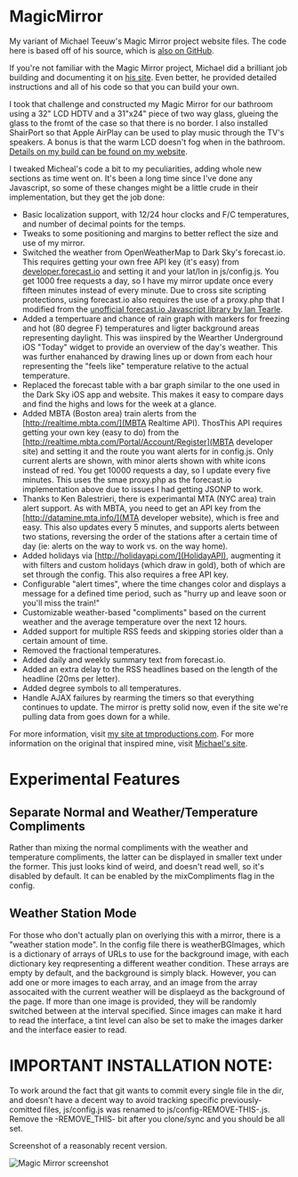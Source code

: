# MagicMirror
My variant of Michael Teeuw's Magic Mirror project website files.  The code here is based off of his source, which is [also on GitHub](https://github.com/MichMich/MagicMirror).

If you're not familiar with the Magic Mirror project, Michael did a brilliant job building and documenting
it on [his site](http://michaelteeuw.nl/tagged/magicmirror).  Even better, he provided detailed instructions
and all of his code so that you can build your own.

I took that challenge and constructed my Magic Mirror for our bathroom using a 32" LCD HDTV and a 31"x24" piece
of two way glass, glueing the glass to the fromt of the case so that there is no border.  I also installed
ShairPort so that Apple AirPlay can be used to play music through the TV's speakers.  A bonus is that the
warm LCD doesn't fog when in the bathroom.  [Details on my build can be found on my website](http://www.tmproductions.com/projects-blog/2015/8/29/magic-mirror).

I tweaked Micheal's code a bit to my peculiarities, adding whole new sections as time went on.  It's been a long time since I've done any Javascript, so some of these changes might be a little crude in their implementation, but they get the job done:
- Basic localization support, with 12/24 hour clocks and F/C temperatures, and number of decimal points for the temps.
- Tweaks to some positioning and margins to better reflect the size and use of my mirror.
- Switched the weather from OpenWeatherMap to Dark Sky's forecast.io.  This requires getting your own
free API key (it's easy) from [developer.forecast.io](developer.forecast.io) and setting it and your lat/lon in js/config.js.
You get 1000 free requests a day, so I have my mirror update once every fifteen minutes instead of
every minute.  Due to cross site scripting protections, using forecast.io also requires the use of
a proxy.php that I modified from the [unofficial forecast.io Javascript library by Ian Tearle](https://github.com/iantearle/forecast.io-javascript-api).
- Added a tempertuare and chance of rain graph with markers for freezing and hot (80 degree F) temperatures and ligter background areas representing daylight.  This was iinspired by the Wearther Underground iOS "Today" widget to provide an overview of the day's weather.  This was further enahanced by drawing lines up or down from each hour representing the "feels like" temperature relative to the actual temperature.
- Replaced the forecast table with a bar graph similar to the one used in the Dark Sky iOS app and website.  This makes it easy to compare days and find the highs and lows for the week at a glance.
- Added MBTA (Boston area) train alerts from the [http://realtime.mbta.com/](MBTA Realtime API).  ThosThis API requires getting your own key (easy to do) from the [http://realtime.mbta.com/Portal/Account/Register](MBTA developer site) and setting it and the route you want alerts for in config.js.  Only current alerts are shown, with minor alerts shown with white icons instead of red.  You get 10000 requests a day, so I update every five minutes.  This uses the smae proxy.php as the forecast.io implementation above due to issues I had getting JSONP to work.
- Thanks to Ken Balestrieri, there is experimantal MTA (NYC area) train alert support.  As with MBTA, you need to get an API key from the [http://datamine.mta.info/](MTA developer website), which is free and easy.  This also updates every 5 minutes, and supports alerts between two stations, reversing the order of the stations after a certain time of day (ie: alerts on the way to work vs. on the way home).
- Added holidays via [http://holidayapi.com/](HolidayAPI), augmenting it with filters and custom holidays
(which draw in gold), both of which are set through the config.  This also requires a free API key.
- Configurable "alert times", where the time changes color and displays a message for a defined time period, such as "hurry up and leave soon or you'll miss the train!"
- Customizable weather-based "compliments" based on the current weather and the average temperature over the next 12 hours.
- Added support for multiple RSS feeds and skipping stories older than a certain amount of time.
- Removed the fractional temperatures.
- Added daily and weekly summary text from forecast.io.
- Added an extra delay to the RSS headlines based on the length of the headline (20ms per letter).
- Added degree symbols to all temperatures.
- Handle AJAX failures by rearming the timers so that everything continues to update.  The mirror is pretty solid now, even if the site we're pulling data from goes down for a while.

For more information, visit [my site at tmproductions.com](http://www.tmproductions.com/projects-blog/2015/8/29/magic-mirror). For more information on the original that inspired mine, visit [Michael's site](http://michaelteeuw.nl/tagged/magicmirror).

# Experimental Features

## Separate Normal and Weather/Temperature Compliments
Rather than mixing the normal compliments with the weather and temperature compliments, the latter can be displayed in smaller text under the former.  This just looks kind of weird, and doesn't read well, so it's disabled by default.  It can be enabled by the mixCompliments flag in the config.

## Weather Station Mode
For those who don't actually plan on overlying this with a mirror, there is a "weather station mode".  In the config file there is weatherBGImages, which is a dictionary of arrays of URLs to use for the background image, with each dictionary key reqpresenting a different weather condition.  These arrays are empty by default, and the background is simply black.  However, you can add one or more images to each array, and an image from the array assocaited with the current weather will be displaeyd as the background of the page.  If more than one image is provided, they will be randomly switched between at the interval specified.  Since images can make it hard to read the interface, a tint level can also be set to make the images darker and the interface easier to read.

# IMPORTANT INSTALLATION NOTE:
To work around the fact that git wants to commit every single file in the dir, and doesn't have a decent
way to avoid tracking specific previously-comitted files, js/config.js was renamed to js/config-REMOVE-THIS-.js.  Remove the
-REMOVE_THIS- bit after you clone/sync and you should be all set.


Screenshot of a reasonably recent version.

![Magic Mirror screenshot](http://static1.squarespace.com/static/510dbdc1e4b037c811a42c5a/t/567f18e9c647adf832f21589/1451170026691/MagicMirrorExample.png)
